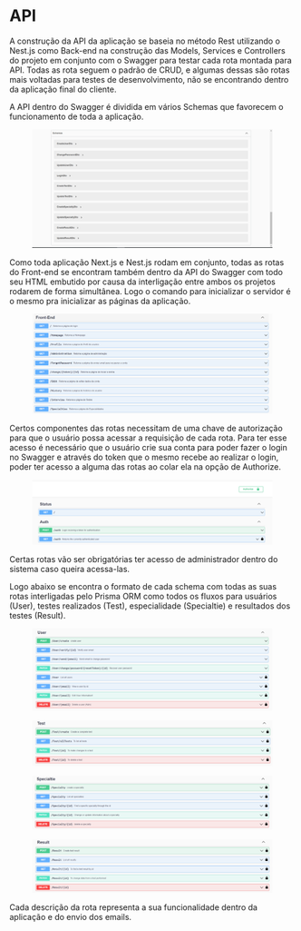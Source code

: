 # API

A construção da API da aplicação se baseia no método Rest utilizando o Nest.js como Back-end na construção das Models, Services e Controllers do projeto em conjunto com o Swagger para testar cada rota montada para API. Todas as rota seguem o padrão de CRUD, e algumas dessas são rotas mais voltadas para testes de desenvolvimento, não se encontrando dentro da aplicação final do cliente.

A API dentro do Swagger é dividida em vários Schemas que favorecem o funcionamento de toda a aplicação.

<figure><img src="../.gitbook/assets/schemas.png" alt=""><figcaption></figcaption></figure>

Como toda aplicação Next.js e Nest.js rodam em conjunto, todas as rotas do Front-end se encontram também dentro da API do Swagger com todo seu HTML embutido por causa da interligação entre ambos os projetos rodarem de forma simultânea. Logo o comando para inicializar o servidor é o mesmo pra inicializar as páginas da aplicação.

<figure><img src="../.gitbook/assets/imagem_2022-10-25_234142851.png" alt=""><figcaption></figcaption></figure>

Certos componentes das rotas necessitam de uma chave de autorização para que o usuário possa acessar a requisição de cada rota. Para ter esse acesso é necessário que o usuário crie sua conta para poder fazer o login no Swagger e através do token que o mesmo recebe ao realizar o login, poder ter acesso a alguma das rotas ao colar ela na opção de Authorize.&#x20;

<figure><img src="../.gitbook/assets/imagem_2022-10-21_220329995.png" alt=""><figcaption></figcaption></figure>

Certas rotas vão ser obrigatórias ter acesso de administrador dentro do sistema caso queira acessa-las.

Logo abaixo se encontra o formato de cada schema com todas as suas rotas interligadas pelo Prisma ORM como todos os fluxos para usuários (User), testes realizados (Test), especialidade (Specialtie) e resultados dos testes (Result).

<figure><img src="../.gitbook/assets/imagem_2022-10-21_225304121.png" alt=""><figcaption></figcaption></figure>

<figure><img src="../.gitbook/assets/imagem_2022-10-21_230256310.png" alt=""><figcaption></figcaption></figure>

<figure><img src="../.gitbook/assets/imagem_2022-10-21_230353658.png" alt=""><figcaption></figcaption></figure>

<figure><img src="../.gitbook/assets/imagem_2022-10-21_230446931.png" alt=""><figcaption></figcaption></figure>

Cada descrição da rota representa a sua funcionalidade dentro da aplicação e do envio dos emails.&#x20;
